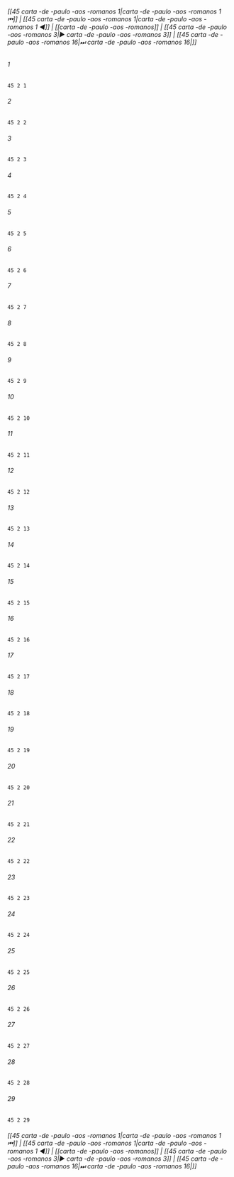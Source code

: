 
###### [[45 carta -de -paulo -aos -romanos 1|carta -de -paulo -aos -romanos 1 ⏮]] | [[45 carta -de -paulo -aos -romanos 1|carta -de -paulo -aos -romanos 1 ◀]] | [[carta -de -paulo -aos -romanos]] | [[45 carta -de -paulo -aos -romanos 3|▶ carta -de -paulo -aos -romanos 3]] | [[45 carta -de -paulo -aos -romanos 16|⏭ carta -de -paulo -aos -romanos 16|]]

###### 1
``` verse
45 2 1 
```
###### 2
``` verse
45 2 2 
```
###### 3
``` verse
45 2 3 
```
###### 4
``` verse
45 2 4 
```
###### 5
``` verse
45 2 5 
```
###### 6
``` verse
45 2 6 
```
###### 7
``` verse
45 2 7 
```
###### 8
``` verse
45 2 8 
```
###### 9
``` verse
45 2 9 
```
###### 10
``` verse
45 2 10 
```
###### 11
``` verse
45 2 11 
```
###### 12
``` verse
45 2 12 
```
###### 13
``` verse
45 2 13 
```
###### 14
``` verse
45 2 14 
```
###### 15
``` verse
45 2 15 
```
###### 16
``` verse
45 2 16 
```
###### 17
``` verse
45 2 17 
```
###### 18
``` verse
45 2 18 
```
###### 19
``` verse
45 2 19 
```
###### 20
``` verse
45 2 20 
```
###### 21
``` verse
45 2 21 
```
###### 22
``` verse
45 2 22 
```
###### 23
``` verse
45 2 23 
```
###### 24
``` verse
45 2 24 
```
###### 25
``` verse
45 2 25 
```
###### 26
``` verse
45 2 26 
```
###### 27
``` verse
45 2 27 
```
###### 28
``` verse
45 2 28 
```
###### 29
``` verse
45 2 29 
```

###### [[45 carta -de -paulo -aos -romanos 1|carta -de -paulo -aos -romanos 1 ⏮]] | [[45 carta -de -paulo -aos -romanos 1|carta -de -paulo -aos -romanos 1 ◀]] | [[carta -de -paulo -aos -romanos]] | [[45 carta -de -paulo -aos -romanos 3|▶ carta -de -paulo -aos -romanos 3]] | [[45 carta -de -paulo -aos -romanos 16|⏭ carta -de -paulo -aos -romanos 16|]]

